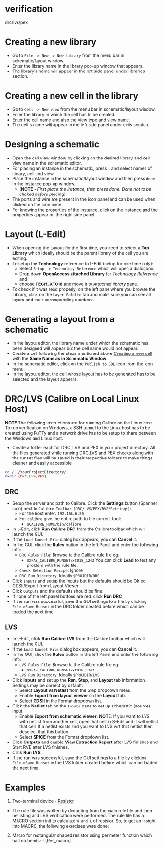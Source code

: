# verification
drc/lvs/pex

# Creating a new library
* Go to `File -> New -> New library` from the menu bar in schematic/layout window.
* Enter the library name in the library pop-up window that appears.
* The library's name will appear in the left side panel under libraries section.

# Creating a new cell in the library
* Go to `Cell -> New view` from the menu bar in schematic/layout window.
* Enter the library in which the cell has to be created.
* Enter the cell name and also the view type and view name.
* The cell's name will appear in the left side panel under cells section.

# Designing a schematic 
* Open the cell view window by clicking on the desired library and cell view name in the schematic editor.
* For placing an instance in the schematic, press `i` and select names of library, cell and view.
* Place the instance in the schematic/layout window and then press `done` in the instance pop-up window.
  - (**NOTE** - *First place the instance, then press done. Done not to be clicked before placing*)
* The ports and wire are present in the icon panel and can be used when clicked on the icon once.
* For knowing the properties of the instance, click on the instance and the properties appear on the right side panel.

# Layout (L-Edit)
* When opening the Layout for the first time, you need to select a **Top Library** which ideally should be the parent library of the cell you are editing.
* To setup the **Technology** reference to L-Edit (setup for one time only): 
    * Select `Setup -> Technology Reference` which will open a dialogbox:
    * Drop down **OpenAccess attached Library** for *Technology Reference* and
    * choose **TECH_XT018** and move it to *Attached library* pane.
* To check if it was read properly, on the left pane where you browse the Library, click on the `Layer Palette` tab and make sure you can see all layers and their corresponding *numbers*.

# Generating a layout from a schematic
* In the layout editor, the library name under which the schematic has been designed will appear but the cell name would not appear.
* Create a cell following the steps mentioned above [Creating a new cell](#Creating-a-new-cell-in-the-library) with the **Same Name as in Schematic Window**.
* In the schematic editor, click on the `Publish to SDL` icon from the icon menu.
* In the layout editor, the cell whose layout has to be generated has to be selected and the layout appears.

# DRC/LVS (Calibre on Local Linux Host)
**NOTE** The following instructions are for running Calibre on the Linux host. To run verification on Windows, a SSH tunnel to the Linux host has to be created using PuTTy and a network drive has to be setup to share between the Windows and Linux host. 

* Create a folder each for DRC, LVS and PEX in your project directory. All the files generated while running DRC,LVS and PEX checks along with the runset files will be saved in their respective folders to make things cleaner and easily accessible.
```bash
cd /../YourProjectDirectory/
mkdir {DRC,LVS,PEX}

```
## DRC
  * Setup the server and path to Calibre. Click the **Settings** button (Spanner icon) next to `Calibre Toolbar (DRC/LVS/PEX/RVE/Settings)`:
    * For the host enter: `192.168.6.50`
    * For `calibre` give the entire path to the current tool: 
      * `$CALIBRE_HOME/bin/calibre`
  * In L-Edit, click **Run Calibre DRC** from the Calibre toolbar which will launch the GUI.
  * If the `Load Runset File` dialog box appears, you can **Cancel** it.
  * In the GUI, click the **Rules** button in the left Panel and enter the following info:
    * `DRC Rules File`: Browse to the Calibre rule file eg.
      * `$XFAB_CALIBRE_RUNSET/xt018_1243` You can click **Load** to test any problem with the rule file.
    * `Check Selection Recipe`: Ignore
    * `DRC Run Directory`: Ideally `$PROJDIR/DRC`
  * Click `Inputs` and setup the inputs but the defaults should be Ok eg. GDSII/Export from Layout Viewer
  * Click `Outputs` and the defaults should be fine.
  * If none of the left panel buttons are red, click **Run DRC**
  * If the run was successful, save the GUI settings to a file by clicking `File->Save Runset` in the DRC folder created before which can be loaded the next time.

## LVS
  * In L-Edit, click **Run Calibre LVS** from the Calibre toolbar which will launch the GUI.
  * If the `Load Runset File` dialog box appears, you can **Cancel** it.
  * In the GUI, click the **Rules** button in the left Panel and enter the following info:
    * `LVS Rules File`: Browse to the Calibre rule file eg.
      * `$XFAB_CALIBRE_RUNSET/xt018_1243`
    * `LVS Run Directory`: Ideally `$PROJDIR/LVS`
  * Click **Inputs** and set up the **Run**, **Step**, and **Layout** tab information. Settings may be  correct by default:
    * Select **Layout vs Netlist** from the Step dropdown menu.
    * Enable **Export from layout viewer** on the **Layout** tab.
    * Select **GDSII** in the Format dropdown list.
  * Click the **Netlist** tab on the `Inputs` pane to set up schematic (source) input.
    * Enable **Export from schematic viewer**. **NOTE**: If you want to LVS with netlist from another cell, open that cell in S-Edit and it will netlist that cell. If a netlist exists and you want to LVS wrt that netlist then deselect that this button.
    * Select **SPICE** from the Format dropdown list.
  * Click **Outputs** and enable **View Extraction Report** after LVS finishes and Start RVE after LVS finishes.
  * Click **Run LVS**.
  * If the run was successful, save the GUI settings to a file by clicking `File->Save Runset` in the LVS folder created before which can be loaded the next time.
  
  # Examples
  1. Two-terminal device - [Resistor](https://github.com/prachi-mrudula/verification/tree/main/Resistor)
  * The rule file was written by deducting from the main rule file and then netlisting and LVS verification were performed.
  The rule file has a MACRO section init to calculate `W and L` of resistor. So, to get an insight into MACRO, the following exercises were done:
  2. Macro for rectangular shaped resistor using perimeter function which had no bends: - [Res_macro] 
  
  
